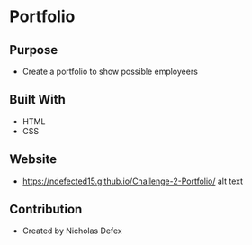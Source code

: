 # Portfolio

## Purpose

- Create a portfolio to show possible employeers

## Built With

- HTML
- CSS

## Website

- https://ndefected15.github.io/Challenge-2-Portfolio/
alt text

## Contribution
- Created by Nicholas Defex
